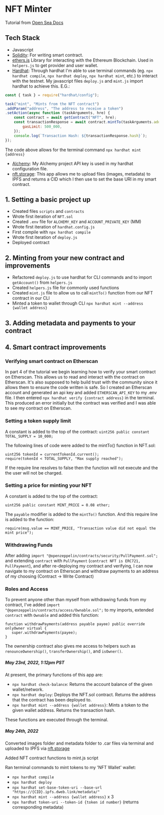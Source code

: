 # NFT Minter
Tutorial from [Open Sea Docs](https://docs.opensea.io/docs/creating-an-nft-contract)

## Tech Stack
- Javascript
- [Solidity](https://docs.soliditylang.org/en/v0.8.14/): For writing smart contract.
- [ethers.js](https://docs.ethers.io/v5/) Library for interacting with the Ethereum Blockchain. Used in `helpers.js` to get provider and user wallet.
- [Hardhat](https://hardhat.org/): Through hardhat I'm able to use terminal commands (eg. `npx hardhat compile`, `npx hardhat deploy`, `npx hardhat mint`, etc.) to interact with the testnet. My javascript files `deploy.js` and `mint.js` import hardhat to achieve this. E.G.:

```js
const { task } = require("hardhat/config");

task("mint", "Mints from the NFT contract")
.addParam("address", "The address to receive a token")
.setAction(async function (taskArguments, hre) {
    const contract = await getContract("NFT", hre);
    const transactionResponse = await contract.mintTo(taskArguments.address, {
        gasLimit: 500_000,
    });
    console.log(`Transaction Hash: ${transactionResponse.hash}`);
});
```
The code above allows for the terminal command `npx hardhat mint {address}`

- [Alchemy](https://www.alchemy.com/): My Alchemy project API key is used in my hardhat configuration file.
- [nft.storage](https://nft.storage/): This app allows me to upload files (images, metadata) to IPFS and returns a CID which I then use to set the base URI in my smart contract.

## 1. Setting a basic project up
- Created files `scripts` and `contracts`
- Wrote first iteration of `NFT.sol`
- Created `.env` file for `ALCHEMY_KEY` and `ACCOUNT_PRIVATE_KEY` (MM)
- Wrote first iteration of `hardhat.config.js`
- First compile with `npx hardhat compile`
- Wrote first iteration of `deploy.js`
- Deployed contract

## 2. Minting from your new contract and improvements
- Refactored `deploy.js` to use hardhat for CLI commands and to import `getAccount()` from `helpers.js`
- Created `helpers.js` file for commonly used functions
- Created `mint.js` file to allow us to call `mintTo()` function from our NFT contract in our CLI
- Minted a token to wallet through CLI `npx hardhat mint --address {wallet address}`


## 3. Adding metadata and payments to your contract


## 4. Smart contract improvements

### Verifying smart contract on Etherscan
In part 4 of the tutorial we begin learning how to verify your smart contract on Etherscan. This allows us to read and interact with the contract on Etherscan. It's also supposed to help build trust with the community since it allows them to ensure the code written is safe. So I created an Etherscan account and generated an api key and added `ETHERSCAN_API_KEY` to my .env file. I then entered `npx hardhat verify {contract address}` in the terminal. This produced an error initially but the contract was verified and I was able to see my contract on Etherscan.

### Setting a token supply limit
A constant is added to the top of the contract:
`uint256 public constant TOTAL_SUPPLY = 10_000;`

The following lines of code were added to the mintTo() function in NFT.sol:

```sol
uint256 tokenId = currentTokenId.current();
require(tokenId < TOTAL_SUPPLY, "Max supply reached");
```


If the require line resolves to false then the function will not execute and the the user will not be charged.

### Setting a price for minting your NFT
A constant is added to the top of the contract:

`uint256 public constant MINT_PRICE = 0.08 ether;`

The `payable` modifier is added to the `mintTo()` function. And this require line is added to the function:

`require(msg.value == MINT_PRICE, "Transaction value did not equal the mint price");`

### Withdrawing Funds
After adding `import "@openzeppelin/contracts/security/PullPayment.sol";` and extending `contract` with `PullPayment` (`contract NFT is ERC721, PullPayment`), and after re-deploying my contract and verifying, I can now navigate to my contract on Etherscan and withdraw payments to an address of my choosing (Contract -> Write Contract)

### Roles and Access
To prevent anyone other than myself from withdrawing funds from my contract, I've added `import "@openzeppelin/contracts/access/Ownable.sol";` to my imports, extended `contract` with `Ownable` and added this function:

```sol
function withdrawPayments(address payable payee) public override onlyOwner virtual {
   super.withdrawPayments(payee);
}
```

The ownership contract also gives me access to helpers such as `renounceOwnership()`, `transferOwnership()`, and `isOwner()`.

##### May 23rd, 2022, 1:12pm PST

At present, the primary functions of this app are:
- `npx hardhat check-balance`: Returns the account balance of the given wallet/network.
- `npx hardhat deploy`: Deploys the NFT.sol contract. Returns the address that the contract has been deployed to.
- `npx hardhat mint --address {wallet address}`: Mints a token to the given wallet address. Returns the transaction hash.

These functions are executed through the terminal.

##### May 24th, 2022

Converted images folder and metadata folder to .car files via terminal and uploaded to IPFS via [nft.storage](https://nft.storage/)

Added NFT contract functions to mint.js script

Ran terminal commands to mint tokens to my 'NFT Wallet' wallet:
- `npx hardhat compile`
- `npx hardhat deploy`
- `npx hardhat set-base-token-uri --base-url "https://{CID}.ipfs.dweb.link/metadata/"`
- `npx hardhat mint --address {wallet address}` x 3
- `npx hardhat token-uri --token-id {token id number}` (returns corresponding metadata)





